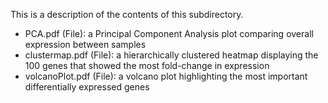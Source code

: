This is a description of the contents of this subdirectory.
- PCA.pdf (File): a Principal Component Analysis plot comparing overall expression between samples
- clustermap.pdf (File): a hierarchically clustered heatmap displaying the 100 genes that showed the most fold-change in expression
- volcanoPlot.pdf (File): a volcano plot highlighting the most important differentially expressed genes
